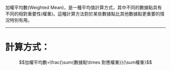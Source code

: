 加權平均數(Weighted Mean)，是一種平均值計算方式，其中不同的數據點具有不同的相對重要性(權重)。這種計算方法對於某些數據點比其他數據點更重要的情況特別有用。
- - -
# 計算方式：
$$加權平均數=\frac{\sum{數據點\times 對應權重}}{\sum權重}$$